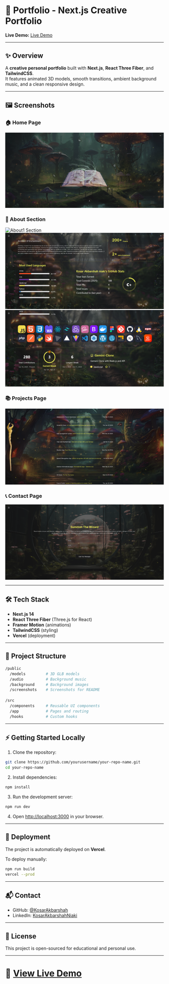 # 🚀 Portfolio - Next.js Creative Portfolio

**Live Demo:** [Live Demo](https://portfolio-clean.vercel.app/)  

---

## ✨ Overview

A **creative personal portfolio** built with **Next.js**, **React Three Fiber**, and **TailwindCSS**.  
It features animated 3D models, smooth transitions, ambient background music, and a clean responsive design.

---

## 🖼️ Screenshots

### 🏠 Home Page
![Home Page](public/screenshots/home.png)

### 🙋 About Section
![About1 Section](public/screenshots/about1.png)
![About2 Section](public/screenshots/about2.png)
![About3 Section](public/screenshots/about3.png)

### 📚 Projects Page
![Projects Page](public/screenshots/projects.png)

### 📞 Contact Page
![Contact Page](public/screenshots/contact.png)

---

## 🛠️ Tech Stack

- **Next.js 14**
- **React Three Fiber** (Three.js for React)
- **Framer Motion** (animations)
- **TailwindCSS** (styling)
- **Vercel** (deployment)

---

## 📂 Project Structure

```bash
/public
  /models         # 3D GLB models
  /audio          # Background music
  /background     # Background images
  /screenshots    # Screenshots for README

/src
  /components     # Reusable UI components
  /app            # Pages and routing
  /hooks          # Custom hooks
```

---

## ⚡ Getting Started Locally

1. Clone the repository:

```bash
git clone https://github.com/yourusername/your-repo-name.git
cd your-repo-name
```

2. Install dependencies:

```bash
npm install
```

3. Run the development server:

```bash
npm run dev
```

4. Open [http://localhost:3000](http://localhost:3000) in your browser.

---

## 🎯 Deployment

The project is automatically deployed on **Vercel**.

To deploy manually:

```bash
npm run build
vercel --prod
```

---

## 📬 Contact

- GitHub: [@KosarAkbarshah](https://github.com/KosarAkbarshah)
- LinkedIn: [KosarAkbarshahNiaki](https://www.linkedin.com/in/kosar-akbarshah/)

---

## 🔖 License

This project is open-sourced for educational and personal use.

---

# 🚀 [View Live Demo](https://portfolio-kosar-akbarshah.vercel.app/)

